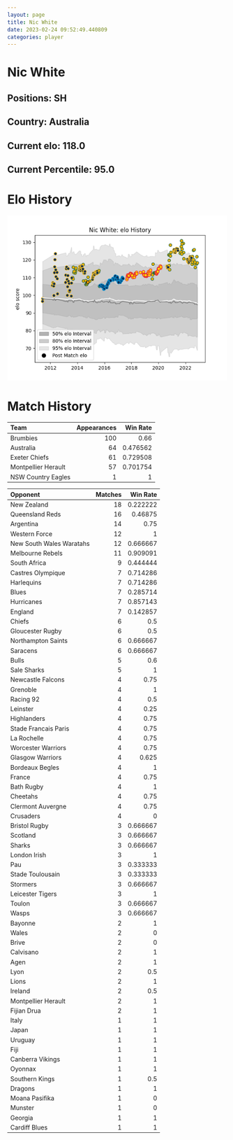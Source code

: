 ```yaml
---  
layout: page  
title: Nic White  
date: 2023-02-24 09:52:49.440809  
categories: player  
---
```

# Nic White

## Positions: SH

## Country: Australia

## Current elo: 118.0

## Current Percentile: 95.0

# Elo History


![elo history](history_NicWhite.png)
# Match History


| Team                |   Appearances |   Win Rate |
|:--------------------|--------------:|-----------:|
| Brumbies            |           100 |   0.66     |
| Australia           |            64 |   0.476562 |
| Exeter Chiefs       |            61 |   0.729508 |
| Montpellier Herault |            57 |   0.701754 |
| NSW Country Eagles  |             1 |   1        |

| Opponent                 |   Matches |   Win Rate |
|:-------------------------|----------:|-----------:|
| New Zealand              |        18 |   0.222222 |
| Queensland Reds          |        16 |   0.46875  |
| Argentina                |        14 |   0.75     |
| Western Force            |        12 |   1        |
| New South Wales Waratahs |        12 |   0.666667 |
| Melbourne Rebels         |        11 |   0.909091 |
| South Africa             |         9 |   0.444444 |
| Castres Olympique        |         7 |   0.714286 |
| Harlequins               |         7 |   0.714286 |
| Blues                    |         7 |   0.285714 |
| Hurricanes               |         7 |   0.857143 |
| England                  |         7 |   0.142857 |
| Chiefs                   |         6 |   0.5      |
| Gloucester Rugby         |         6 |   0.5      |
| Northampton Saints       |         6 |   0.666667 |
| Saracens                 |         6 |   0.666667 |
| Bulls                    |         5 |   0.6      |
| Sale Sharks              |         5 |   1        |
| Newcastle Falcons        |         4 |   0.75     |
| Grenoble                 |         4 |   1        |
| Racing 92                |         4 |   0.5      |
| Leinster                 |         4 |   0.25     |
| Highlanders              |         4 |   0.75     |
| Stade Francais Paris     |         4 |   0.75     |
| La Rochelle              |         4 |   0.75     |
| Worcester Warriors       |         4 |   0.75     |
| Glasgow Warriors         |         4 |   0.625    |
| Bordeaux Begles          |         4 |   1        |
| France                   |         4 |   0.75     |
| Bath Rugby               |         4 |   1        |
| Cheetahs                 |         4 |   0.75     |
| Clermont Auvergne        |         4 |   0.75     |
| Crusaders                |         4 |   0        |
| Bristol Rugby            |         3 |   0.666667 |
| Scotland                 |         3 |   0.666667 |
| Sharks                   |         3 |   0.666667 |
| London Irish             |         3 |   1        |
| Pau                      |         3 |   0.333333 |
| Stade Toulousain         |         3 |   0.333333 |
| Stormers                 |         3 |   0.666667 |
| Leicester Tigers         |         3 |   1        |
| Toulon                   |         3 |   0.666667 |
| Wasps                    |         3 |   0.666667 |
| Bayonne                  |         2 |   1        |
| Wales                    |         2 |   0        |
| Brive                    |         2 |   0        |
| Calvisano                |         2 |   1        |
| Agen                     |         2 |   1        |
| Lyon                     |         2 |   0.5      |
| Lions                    |         2 |   1        |
| Ireland                  |         2 |   0.5      |
| Montpellier Herault      |         2 |   1        |
| Fijian Drua              |         2 |   1        |
| Italy                    |         1 |   1        |
| Japan                    |         1 |   1        |
| Uruguay                  |         1 |   1        |
| Fiji                     |         1 |   1        |
| Canberra Vikings         |         1 |   1        |
| Oyonnax                  |         1 |   1        |
| Southern Kings           |         1 |   0.5      |
| Dragons                  |         1 |   1        |
| Moana Pasifika           |         1 |   0        |
| Munster                  |         1 |   0        |
| Georgia                  |         1 |   1        |
| Cardiff Blues            |         1 |   1        |